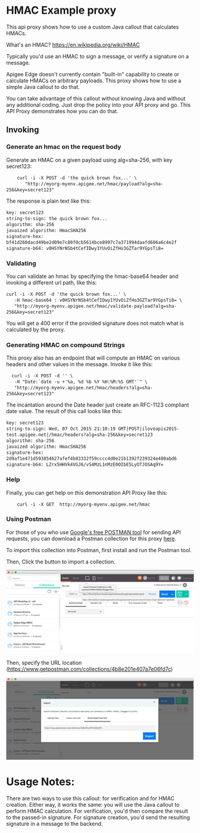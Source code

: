 # HMAC Example proxy

This api proxy shows how to use a custom Java callout that calculates HMACs. 

What's an HMAC?  https://en.wikipedia.org/wiki/HMAC

Typically you'd use an HMAC to sign a message, or verify a signature on
a message.

Apigee Edge doesn't currently contain "built-in" capability to create or
calculate HMACs on arbitrary payloads. This proxy shows how to use a
simple Java callout to do that.  

You can take advantage of this callout without knowing Java and without
any additional coding. Just drop the policy into your API proxy and go.
This API Proxy demonstrates how you can do that. 


## Invoking


### Generate an hmac on the request body

Generate an HMAC on a given payload using alg=sha-256, with key secret123: 

```
    curl -i -X POST -d 'the quick brown fox...' \
       "http://myorg-myenv.apigee.net/hmac/payload?alg=sha-256&key=secret123"
```

The response is plain text like this: 

```
key: secret123
string-to-sign: the quick brown fox...
algorithm: sha-256
javaized algorithm: HmacSHA256
signature-hex: bf41d260dacd49be2d09e7c80f0cb5614bce8997c7a371994daafd606a6c4e2f
signature-b64: v0HSYNrNSb4tCefIDwy1YUvOiZfHo3GZTar9YGpsTi8=
```

### Validating

You can validate an hmac by specifying the hmac-base64 header and invoking a different url path, like this:


```
curl -i -X POST -d 'the quick brown fox...' \
   -H hmac-base64 : v0HSYNrNSb4tCefIDwy1YUvOiZfHo3GZTar9YGpsTi8= \
   "http://myorg-myenv.apigee.net/hmac/validate-payload?alg=sha-256&key=secret123"
```

You will get a 400 error if the provided signature does not match what is calculated by the proxy. 


### Generating HMAC on compound Strings


This proxy also has an endpoint that will compute an HMAC on various headers and other values in the message. Invoke it like this:

```
  curl -i -X POST -d '' \
   -H "Date:`date -u +'%a, %d %b %Y %H:%M:%S GMT'`" \
   "http://myorg-myenv.apigee.net/hmac/headers?alg=sha-256&key=secret123"
```

The incantation around the Date header just create an RFC-1123 compliant date value. The result of this call looks like this: 

```
key: secret123
string-to-sign: Wed, 07 Oct 2015 21:10:19 GMT|POST|iloveapis2015-test.apigee.net|/hmac/headers?alg=sha-256&key=secret123
algorithm: sha-256
javaized algorithm: HmacSHA256
signature-hex: 2d9af1e471d593854627afef4b83332f59cccc4d0e21b1392f239324e480abd6
signature-b64: LZrx5HHVk4VGJ6/vS4MzL1nMzE0OIbE5LyOTJOSAq9Y=

```

### Help

Finally, 
you can get help on this demonstration API Proxy like this: 

```
    curl -i -X GET  http://myorg-myenv.apigee.net/hmac
```

### Using Postman

For those of you who use [Google's free POSTMAN tool](https://www.getpostman.com/) for sending API requests, you can download a Postman collection for this proxy [here](https://www.getpostman.com/collections/4b8e201e407a7e06fd7c). 

To import this collection into Postman, first install and run the Postman tool.

Then, Click the button to import a collection.

![import-1](../images/postman-import-screenshot-1.png "Import a Collection 1")

Then, specify the URL location (https://www.getpostman.com/collections/4b8e201e407a7e06fd7c) 

![import-2](../images/postman-import-screenshot-2.png "Import a Collection 2")



Usage Notes:
============

There are two ways to use this callout: for verification and for HMAC
creation.  Either way, it works the same: you will use the Java callout
to perform HMAC calculation.  For verification, you'd then compare the
result to the passed-in signature.  For signature creation, you'd send
the resulting signature in a message to the backend.





